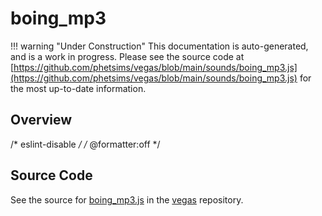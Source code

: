 # boing_mp3

!!! warning "Under Construction"
    This documentation is auto-generated, and is a work in progress. Please see the source code at
    [https://github.com/phetsims/vegas/blob/main/sounds/boing_mp3.js](https://github.com/phetsims/vegas/blob/main/sounds/boing_mp3.js) for the most up-to-date information.

## Overview

/* eslint-disable */
/* @formatter:off */



## Source Code

See the source for [boing_mp3.js](https://github.com/phetsims/vegas/blob/main/sounds/boing_mp3.js) in the [vegas](https://github.com/phetsims/vegas) repository.
